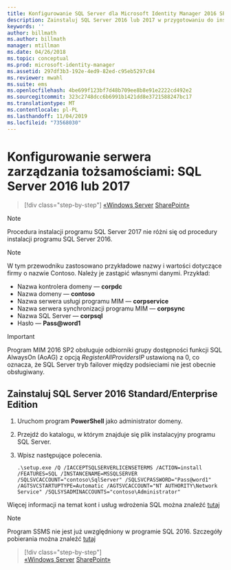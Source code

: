 ```yaml
---
title: Konfigurowanie SQL Server dla Microsoft Identity Manager 2016 SP2 | Microsoft Docs
description: Zainstaluj SQL Server 2016 lub 2017 w przygotowaniu do instalacji programu MIM 2016.
keywords: ''
author: billmath
ms.author: billmath
manager: mtillman
ms.date: 04/26/2018
ms.topic: conceptual
ms.prod: microsoft-identity-manager
ms.assetid: 297df3b3-192e-4ed9-82ed-c95eb5297c84
ms.reviewer: mwahl
ms.suite: ems
ms.openlocfilehash: 4be699f123bf7d48b709ee8b8e91e2222cd492e2
ms.sourcegitcommit: 323c2748dcc6b6991b1421dd8e3721588247bc17
ms.translationtype: MT
ms.contentlocale: pl-PL
ms.lasthandoff: 11/04/2019
ms.locfileid: "73568030"
---
```

# <a name="set-up-an-identity-management-server-sql-server-2016-or-2017"></a>Konfigurowanie serwera zarządzania tożsamościami: SQL Server 2016 lub 2017

> [!div class="step-by-step"]
> [«Windows Server](prepare-server-ws2016.md)
> [SharePoint»](prepare-server-sharepoint.md)
 
> [!NOTE] 
> Procedura instalacji programu SQL Server 2017 nie różni się od procedury instalacji programu SQL Server 2016.

> [!NOTE]
> W tym przewodniku zastosowano przykładowe nazwy i wartości dotyczące firmy o nazwie Contoso. Należy je zastąpić własnymi danymi. Przykład:
> - Nazwa kontrolera domeny — **corpdc**
> - Nazwa domeny — **contoso**
> - Nazwa serwera usługi programu MIM — **corpservice**
> - Nazwa serwera synchronizacji programu MIM — **corpsync**
> - Nazwa SQL Server — **corpsql**
> - Hasło — <strong>Pass@word1</strong>

> [!IMPORTANT]
> Program MIM 2016 SP2 obsługuje odbiorniki grupy dostępności funkcji SQL AlwaysOn (AoAG) z opcją *RegisterAllProvidersIP* ustawioną na 0, co oznacza, że SQL Server tryb failover między podsieciami nie jest obecnie obsługiwany.

## <a name="install-sql-server-2016-standardenterprise-edition"></a>Zainstaluj **SQL Server 2016 Standard/Enterprise Edition**

1. Uruchom program **PowerShell** jako administrator domeny.

2. Przejdź do katalogu, w którym znajduje się plik instalacyjny programu SQL Server.

3. Wpisz następujące polecenia.

    ```
    .\setup.exe /Q /IACCEPTSQLSERVERLICENSETERMS /ACTION=install /FEATURES=SQL /INSTANCENAME=MSSQLSERVER /SQLSVCACCOUNT="contoso\SqlServer" /SQLSVCPASSWORD="Pass@word1"   /AGTSVCSTARTUPTYPE=Automatic /AGTSVCACCOUNT="NT AUTHORITY\Network Service" /SQLSYSADMINACCOUNTS="contoso\Administrator"
    ```
    
Więcej informacji na temat kont i usług wdrożenia SQL można znaleźć [tutaj](https://docs.microsoft.com/sql/database-engine/configure-windows/configure-windows-service-accounts-and-permissions?view=sql-server-2017)

> [!NOTE]
> Program SSMS nie jest już uwzględniony w programie SQL 2016. Szczegóły pobierania można znaleźć [tutaj](https://docs.microsoft.com/sql/ssms/download-sql-server-management-studio-ssms?view=sql-server-2017)

> [!div class="step-by-step"]  
> [«Windows Server](prepare-server-ws2016.md)
> [SharePoint»](prepare-server-sharepoint.md)
